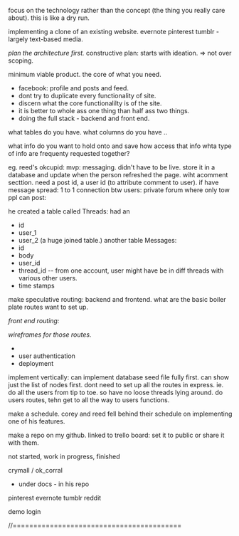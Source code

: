 focus on the technology rather than the concept (the thing you really care about).
this is like a dry run.

implementing a clone of an existing website.
evernote
pinterest
tumblr
-largely text-based media.

*plan the architecture first.*
constructive plan: starts with ideation. => not over scoping.

minimum viable product. the core of what you need.
- facebook: profile and posts and feed.
- dont try to duplicate every functionality of site.
- discern what the core functionalilty is of the site.
- it is better to whole ass one thing than half ass two things.
- doing the full stack - backend and front end.

what tables do you have.
what columns do you have
..

what info do you want to hold onto and save
how access that info
whta type of info are frequenty requested together?

eg. reed's okcupid:
mvp: messaging. didn't have to be live.
store it in a database and update when the person refreshed the page.
wiht acomment secttion. need a post id, a user id (to attribute comment to user).
if have message spread: 1 to 1 connection btw users: private forum where only tow ppl can post:

he created a table called Threads: had an
- id
- user_1
- user_2       (a huge joined table.)
another table Messages:
- id
- body
- user_id
- thread_id -- from one account, user might have be in diff threads with various other users.
- time stamps

make speculative routing: backend and frontend.
what are the basic boiler plate routes want to set up.


*front end routing:*

*wireframes for those routes.*

-
- user authentication
- deployment



implement vertically:
can implement database seed file fully first.
can show just the list of nodes first.
dont need to set up all the routes in express.
ie. do all the users from tip to toe. so have no loose threads lying around.
do users routes, tehn get to all the way to users functions.

make a schedule.
corey and reed fell behind their schedule on implementing one of his features.


make a repo on my github. linked to trello board: set it to public or share it with them.

not started,  work in progress, finished

crymall / ok_corral
- under docs - in his repo


pinterest
evernote
tumblr
reddit

demo login


//=========================================
